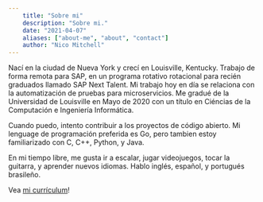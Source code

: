 ```yaml
---
    title: "Sobre mi" 
    description: "Sobre mi." 
    date: "2021-04-07" 
    aliases: ["about-me", "about", "contact"] 
    author: "Nico Mitchell" 
---
```


Nací en la ciudad de Nueva York y crecí en Louisville, Kentucky. Trabajo de forma remota para SAP, en un programa rotativo
rotacional para recién graduados llamado SAP Next Talent. Mi trabajo hoy en día se relaciona con la automatización de pruebas para microservicios. 
Me gradué de la Universidad de Louisville en Mayo de 2020 con un título en Ciéncias de la Computación e Ingeniería Informática. 

Cuando puedo, intento contribuir a los proyectos de código abierto. Mi lenguage de programación preferida es Go, pero tambien estoy 
familiarizado con C, C++, Python, y Java.

En mi tiempo libre, me gusta ir a escalar, jugar videojuegos, tocar la guitarra, y aprender nuevos idiomas. Hablo inglés, español, y
portugués brasileño.

Vea [mi currículum](../documents/resume-plain.pdf)!
